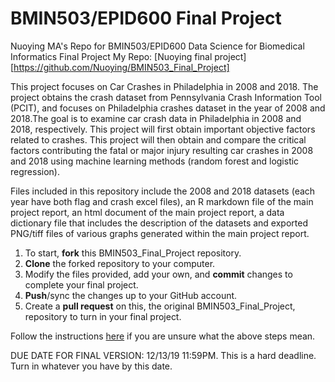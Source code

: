 # BMIN503/EPID600 Final Project

Nuoying MA's Repo for BMIN503/EPID600 Data Science for Biomedical Informatics Final Project
My Repo: [Nuoying final project][https://github.com/Nuoying/BMIN503_Final_Project] 

This project focuses on Car Crashes in Philadelphia in 2008 and 2018. The project obtains the crash dataset from Pennsylvania Crash Information Tool (PCIT), and focuses on Philadelphia crashes dataset in the year of 2008 and 2018.The goal is to examine car crash data in Philadelphia in 2008 and 2018, respectively. This project will first obtain important objective factors related to crashes. This project will then obtain and compare the critical factors contributing the fatal or major injury resulting car crashes in 2008 and 2018 using machine learning methods (random forest and logistic regression).

Files included in this repository include the 2008 and 2018 datasets (each year have both flag and crash excel files), an R markdown file of the main project report, an html document of the main project report, a data dictionary file that includes the description of the datasets and exported PNG/tiff files of various graphs generated within the main project report.

1. To start, **fork** this BMIN503_Final_Project repository.
1. **Clone** the forked repository to your computer.
1. Modify the files provided, add your own, and **commit** changes to complete your final project.
1. **Push**/sync the changes up to your GitHub account.
1. Create a **pull request** on this, the original BMIN503_Final_Project, repository to turn in your final project.

Follow the instructions [here][forking] if you are unsure what the above steps mean.

DUE DATE FOR FINAL VERSION: 12/13/19 11:59PM. This is a hard deadline. Turn in whatever you have by this date.


<!-- Links -->
[forking]: https://guides.github.com/activities/forking/

